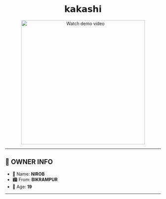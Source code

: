 <h1 align="center"> 𝗸𝗮𝗸𝗮𝘀𝗵𝗶 </h1>

<p align="center">
  <a href="https://files.catbox.moe/2qwm2r.mp4">
    <img src="https://i.imgur.com/MPrrh0Y.jpeg" alt="Watch demo video" width="400"/>
  </a>
</p>

---

## 👤 OWNER INFO

- **👑** Name: **NIROB**
- 🏙️ From: **BIKRAMPUR**
- 🎂 Age: **19**

---
